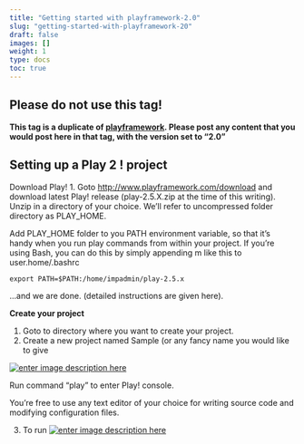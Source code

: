 ```yaml
---
title: "Getting started with playframework-2.0"
slug: "getting-started-with-playframework-20"
draft: false
images: []
weight: 1
type: docs
toc: true
---
```


## Please do not use this tag!
**This tag is a duplicate of [playframework](https://www.wikiod.com/playframework). Please post any content that you would post here in that tag, with the version set to “2.0”**

## Setting up a Play 2  ! project
Download Play! 1. Goto http://www.playframework.com/download and download latest Play! release (play-2.5.X.zip at the time of this writing). Unzip in a directory of your choice. We’ll refer to uncompressed folder directory as PLAY_HOME.

Add PLAY_HOME folder to you PATH environment variable, so that it’s handy when you run play commands from within your project. If you’re using Bash, you can do this by simply appending m like this to user.home/.bashrc

    export PATH=$PATH:/home/impadmin/play-2.5.x

…and we are done. (detailed instructions are given here).

**Create your project**

 1. Goto to directory where you want to create your project.
 2. Create a new project named Sample (or any fancy name you would like to give

[![enter image description here][1]][1] 

Run command “play” to enter Play! console.

You’re free to use any text editor of your choice for writing source code and modifying configuration files. 

 3. To run [![enter image description here][2]][2]


  [1]: https://i.stack.imgur.com/JDYYo.png
  [2]: https://i.stack.imgur.com/ORpFd.png

